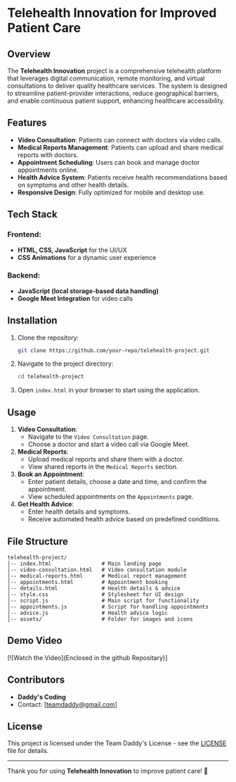 # Telehealth Innovation for Improved Patient Care

## Overview
The **Telehealth Innovation** project is a comprehensive telehealth platform that leverages digital communication, remote monitoring, and virtual consultations to deliver quality healthcare services. The system is designed to streamline patient-provider interactions, reduce geographical barriers, and enable continuous patient support, enhancing healthcare accessibility.

## Features
- **Video Consultation**: Patients can connect with doctors via video calls.
- **Medical Reports Management**: Patients can upload and share medical reports with doctors.
- **Appointment Scheduling**: Users can book and manage doctor appointments online.
- **Health Advice System**: Patients receive health recommendations based on symptoms and other health details.
- **Responsive Design**: Fully optimized for mobile and desktop use.

## Tech Stack
### Frontend:
- **HTML, CSS, JavaScript** for the UI/UX
- **CSS Animations** for a dynamic user experience

### Backend:
- **JavaScript (local storage-based data handling)**
- **Google Meet Integration** for video calls

## Installation
1. Clone the repository:
   ```sh
   git clone https://github.com/your-repo/telehealth-project.git
   ```
2. Navigate to the project directory:
   ```sh
   cd telehealth-project
   ```
3. Open `index.html` in your browser to start using the application.

## Usage
1. **Video Consultation**:
   - Navigate to the `Video Consultation` page.
   - Choose a doctor and start a video call via Google Meet.
2. **Medical Reports**:
   - Upload medical reports and share them with a doctor.
   - View shared reports in the `Medical Reports` section.
3. **Book an Appointment**:
   - Enter patient details, choose a date and time, and confirm the appointment.
   - View scheduled appointments on the `Appointments` page.
4. **Get Health Advice**:
   - Enter health details and symptoms.
   - Receive automated health advice based on predefined conditions.

## File Structure
```
telehealth-project/
│-- index.html                # Main landing page
│-- video-consultation.html   # Video consultation module
│-- medical-reports.html      # Medical report management
│-- appointments.html         # Appointment booking
│-- details.html              # Health details & advice
│-- style.css                 # Stylesheet for UI design
│-- script.js                 # Main script for functionality
│-- appointments.js           # Script for handling appointments
│-- advice.js                 # Health advice logic
│-- assets/                   # Folder for images and icons
```

## Demo Video
[![Watch the Video](Enclosed in the github Repositary)]

## Contributors
- **Daddy's Coding**
- Contact: [teamdaddy@gmail.com]

## License
This project is licensed under the Team Daddy's License - see the [LICENSE](LICENSE) file for details.

---
Thank you for using **Telehealth Innovation** to improve patient care! 🚀

